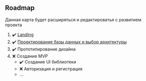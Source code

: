 ## Roadmap

Данная карта будет расширяться и редактироватья с развитием проекта

1. ✔️ [Landing](https://creationly.netlify.app/)
2. ✔️ [Проектирование базы данных и выбор архитектуры](./design_architecture.md)
3. ✔️ Прототипирование дизайна
4. ❌ Создание MVP
   - ✔️ Создание UI библиотеки
   - ❌ Авторизация и регистрация
   - ...
